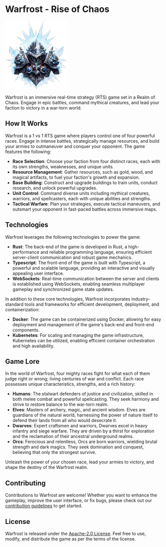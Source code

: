 # Warfrost - Rise of Chaos

![Warfrost Logo](warfrost-logo.png)

Warfrost is an immersive real-time strategy (RTS) game set in a Realm of Chaos. Engage in epic battles, command mythical creatures, and lead your faction to victory in a war-torn world.
## How It Works

Warfrost is a 1 vs 1 RTS game where players control one of four powerful races. Engage in intense battles, strategically manage resources, and build your armies to outmaneuver and conquer your opponent. The game features the following:

- **Race Selection**: Choose your faction from four distinct races, each with its own strengths, weaknesses, and unique units.
- **Resource Management**: Gather resources, such as gold, wood, and magical artifacts, to fuel your faction's growth and expansion.
- **Base Building**: Construct and upgrade buildings to train units, conduct research, and unlock powerful upgrades.
- **Unit Control**: Command diverse units including mythical creatures, warriors, and spellcasters, each with unique abilities and strengths.
- **Tactical Warfare**: Plan your strategies, execute tactical maneuvers, and outsmart your opponent in fast-paced battles across immersive maps.

## Technologies

Warfrost leverages the following technologies to power the game:

- **Rust**: The back-end of the game is developed in Rust, a high-performance and reliable programming language, ensuring efficient server-client communication and robust game mechanics.
- **Typescript**: The front-end of the game is built with Typescript, a powerful and scalable language, providing an interactive and visually appealing user interface.
- **WebSockets**: Real-time communication between the server and clients is established using WebSockets, enabling seamless multiplayer gameplay and synchronized game state updates.

In addition to these core technologies, Warfrost incorporates industry-standard tools and frameworks for efficient development, deployment, and containerization:

- **Docker**: The game can be containerized using Docker, allowing for easy deployment and management of the game's back-end and front-end components.
- **Kubernetes**: For scaling and managing the game infrastructure, Kubernetes can be utilized, enabling efficient container orchestration and high availability.

## Game Lore

In the world of Warfrost, four mighty races fight for what each of them judge right or wrong; living centuries of war and conflict. Each race possesses unique characteristics, strengths, and a rich history:

- **Humans**: The stalwart defenders of justice and civilization, skilled in both melee combat and powerful spellcasting. They seek harmony and strive to restore balance to the war-torn realm.
- **Elves**: Masters of archery, magic, and ancient wisdom. Elves are guardians of the natural world, harnessing the power of nature itself to defend their lands from all who would desecrate it.
- **Dwarves**: Expert craftsmen and warriors, Dwarves excel in heavy infantry and siege warfare. They are driven by a thirst for exploration and the reclamation of their ancestral underground realms.
- **Orcs**: Ferocious and relentless, Orcs are born warriors, wielding brutal strength and dark magics. They seek domination and conquest, believing that only the strongest survive.

Unleash the power of your chosen race, lead your armies to victory, and shape the destiny of the Warfrost realm.

## Contributing

Contributions to Warfrost are welcome! Whether you want to enhance the gameplay, improve the user interface, or fix bugs, please check out our [contribution guidelines](CONTRIBUTING.md) to get started.

## License

Warfrost is released under the [Apache-2.0 License](LICENSE). Feel free to use, modify, and distribute the game as per the terms of the license.

